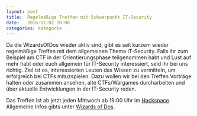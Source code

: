 ```yaml
---
layout: post
title:  Regelmäßige Treffen mit Schwerpunkt IT-Security
date:   2016-11-02 20:00
categories: kategorie
---
```


Da die WizardsOfDos wieder aktiv sind, gibt es seit kurzem wieder regelmäßige Treffen mit dem allgemeinen Thema IT-Security. Falls ihr zum Beispiel am CTF in der Orientierungsphase teilgenommen habt und Lust auf mehr habt oder euch allgemein für IT-Security interessiert, seid ihr bei uns richtig. Ziel ist es, interessierten Leuten das Wissen zu vermitteln, um erfolgreich bei CTFs mituzspielen. Dazu wollen wir bei den Treffen Vorträge halten oder zusammen ansehen, alte CTFs/Wargames durcharbeiten und über aktuelle Entwicklungen in der IT-Security reden. 

Das Treffen ist ab jetzt jeden Mittwoch ab 19:00 Uhr im [Hackspace](/hackspace.html).
Allgemeine Infos gibts unter [Wizards of Dos](/wizardsofdos.html).

